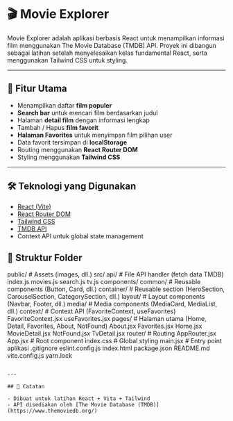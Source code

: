 # 🎬 Movie Explorer

Movie Explorer adalah aplikasi berbasis React untuk menampilkan informasi film menggunakan The Movie Database (TMDB) API. Proyek ini dibangun sebagai latihan setelah menyelesaikan kelas fundamental React, serta menggunakan Tailwind CSS untuk styling.

---

## 🚀 Fitur Utama

- Menampilkan daftar **film populer**
- **Search bar** untuk mencari film berdasarkan judul
- Halaman **detail film** dengan informasi lengkap
- Tambah / Hapus **film favorit**
- **Halaman Favorites** untuk menyimpan film pilihan user
- Data favorit tersimpan di **localStorage**
- Routing menggunakan **React Router DOM**
- Styling menggunakan **Tailwind CSS**

---

## 🛠️ Teknologi yang Digunakan

- [React (Vite)](https://vitejs.dev/)
- [React Router DOM](https://reactrouter.com/)
- [Tailwind CSS](https://tailwindcss.com/)
- [TMDB API](https://www.themoviedb.org/documentation/api)
- Context API untuk global state management

## 📂 Struktur Folder

public/ # Assets (images, dll.)
src/
api/ # File API handler (fetch data TMDB)
index.js
movies.js
search.js
tv.js
components/
common/ # Reusable components (Button, Card, dll.)
container/ # Reusable section (HeroSection, CarouselSection, CategorySection, dll.)
layout/ # Layout components (Navbar, Footer, dll.)
media/ # Media components (MediaCard, MediaList, dll.)
context/ # Context API (FavoriteContext, useFavorites)
FavoriteContext.jsx
useFavorites.jsx
pages/ # Halaman utama (Home, Detail, Favorites, About, NotFound)
About.jsx
Favorites.jsx
Home.jsx
MovieDetail.jsx
NotFound.jsx
TvDetail.jsx
router/ # Routing
AppRouter.jsx
App.jsx # Root component
index.css # Global styling
main.jsx # Entry point aplikasi
.gitignore
eslint.config.js
index.html
package.json
README.md
vite.config.js
yarn.lock

```

---

## 📝 Catatan

- Dibuat untuk latihan React + Vita + Tailwind
- API disediakan oleh [The Movie Database (TMDB)](https://www.themoviedb.org/)

```
